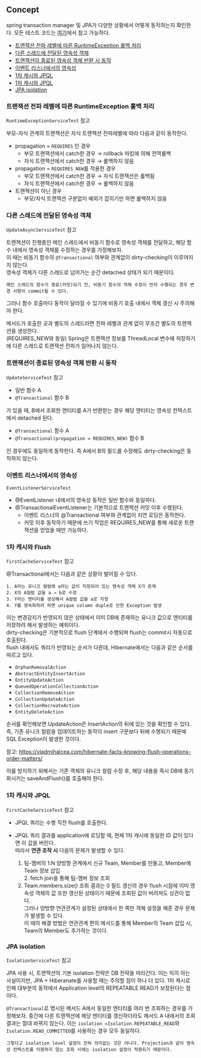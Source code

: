 ## Concept  
spring transaction manager 및 JPA가 다양한 상황에서 어떻게 동작하는지 확인한다.
모든 테스트 코드는 [여기](../example/transactional-test-integration/README.md)에서 참고 가능하다.

 * [트랜잭션 전파 레벨에 따른 RuntimeException 롤백 처리](#트랜잭션-전파-레벨에-따른-RuntimeException-롤백-처리)
 * [다른 스레드에 전달된 영속성 객체](#다른-스레드에-전달된-영속성-객체)
 * [트랜잭션이 종료된 영속성 객체 반환 시 동작](#트랜잭션이-종료된-영속성-객체-반환-시-동작)
 * [이벤트 리스너에서의 영속성](#이벤트-리스너에서의-영속성)
 * [1차 캐시와 JPQL](#1차-캐시와-JPQL)
 * [1차 캐시와 JPQL](#1차-캐시와-JPQL)
 * [JPA isolation](#JPA-isolation)

### 트랜잭션 전파 레벨에 따른 RuntimeException 롤백 처리
`RuntimeExceptionServiceTest` 참고  
  
부모-자식 관계의 트랜잭션은 자식 트랜잭션 전파레벨에 따라 다음과 같이 동작한다.  
- propagation = `REQUIRES` 인 경우  
  - 부모 트랜잭션에서 catch한 경우 → rollback 마킹에 의해 전역롤백  
  - 자식 트랜잭션에서 catch한 경우 → 롤백하지 않음  
- propagation = `REQUIRES_NEW`를 적용한 경우  
  - 부모 트랜잭션에서 catch한 경우 → 자식 트랜잭션은 롤백됨  
  - 자식 트랜잭션에서 catch한 경우 → 롤백하지 않음  
- 트랜잭션이 아닌 경우  
  - 부모/자식 트랜잭션 구분없이 예외가 잡히기만 하면 롤백하지 않음  
  
### 다른 스레드에 전달된 영속성 객체  
`UpdateAsyncServiceTest` 참고  
  
트랜잭션이 진행중인 메인 스레드에서 비동기 함수로 영속성 객체를 전달하고, 해당 함수 내에서 영속성 객체를 수정하는 경우를 가정해보자.   
이 때는 비동기 함수의 `@Transactional` 여부와 관계없이 dirty-checking이 이루어지지 않는다.   
영속성 객체가 다른 스레드로 넘어가는 순간 detached 상태가 되기 때문이다.  
  
    메인 스레드의 함수가 종료(커밋)되기 전, 비동기 함수의 객체 수정이 먼저 수행되는 경우 변경 사항이 commit될 수 있다.   
그러나 함수 호출마다 동작이 달라질 수 있기에 비동기 호출 내에서 객체 갱신 시 주의해야 한다.  
  
메서드가 호출한 곳과 별도의 스레드라면 전파 레벨과 관계 없이 무조건 별도의 트랜잭션을 생성한다.   
(REQUIRES_NEW와 동일) Spring은 트랜잭션 정보를 ThreadLocal 변수에 저장하기에 다른 스레드로 트랜잭션 전파가 일어나지 않는다.  
  
### 트랜잭션이 종료된 영속성 객체 반환 시 동작  
`UpdateServiceTest` 참고  
  
- 일반 함수 A  
- `@Transactional` 함수 B  
  
가 있을 때, B에서 조회한 엔티티를 A가 반환받는 경우 해당 엔티티는 영속성 컨텍스트에서 detached 된다.   
  
- `@Transactional` 함수 A  
- `@Transactional(propagation = REQUIRES_NEW)` 함수 B  
  
인 경우에도 동일하게 동작한다. 즉 A에서 B의 필드를 수정해도 dirty-checking은 동작하지 않는다.  
  
### 이벤트 리스너에서의 영속성  
`EventListenerServiceTest`  
  
- @EventListener 내에서의 영속성 동작은 일반 함수와 동일하다.  
- @TransactionalEventListener는 기본적으로 트랜잭션 커밋 이후 수행된다.  
  - 이벤트 리스너의 @Transactional 여부와 관계없이 지연 로딩은 동작한다.  
  - 커밋 이후 동작하기 때문에 쓰기 작업은 REQUIRES_NEW를 통해 새로운 트랜잭션을 얻었을 때만 가능하다.  
  
### 1차 캐시와 Flush  
`FirstCacheServiceTest` 참고  
  
@Transactional에서는 다음과 같은 상황이 벌어질 수 있다.  

	1. A라는 유니크 컬럼에 a라는 값이 지정되어 있는 영속성 객체 X가 존재  
	2. X의 A컬럼 값을 a → b로 수정  
	3. Y라는 엔티티를 생성해서 A컬럼 값을 a로 지정  
	4. Y를 영속화하려 하면 unique column duple로 인한 Exception 발생  
  
이는 변경감지가 반영되지 않은 상태에서 이미 DB에 존재하는 유니크 값으로 엔티티를 저장하려 해서 발생하는 예외이다.   
dirty-checking은 기본적으로 flush 단계에서 수행되며 flush는 commit시 자동으로 호출된다.  
flush 내에서도 쿼리가 반영되는 순서가 다른데, Hibernate에서는 다음과 같은 순서를 따르고 있다.  
  
- `OrphanRemovalAction`  
- `AbstractEntityInsertAction`  
- `EntityUpdateAction`  
- `QueuedOperationCollectionAction`  
- `CollectionRemoveAction`  
- `CollectionUpdateAction`  
- `CollectionRecreateAction`  
- `EntityDeleteAction`  
  
순서를 확인해보면 UpdateAction은 InsertAction의 뒤에 있는 것을 확인할 수 있다.   
즉, 기존 유니크 컬럼을 업데이트하는 동작이 insert 구문보다 뒤에 수행되기 때문에 SQL Exception이 발생한 것이다.  
  
참고: https://vladmihalcea.com/hibernate-facts-knowing-flush-operations-order-matters/  
  
이를 방지하기 위해서는 기존 객체의 유니크 컬럼 수정 후, 해당 내용을 즉시 DB에 동기화시키는 saveAndFlush()를 호출해야 한다.    
  
### 1차 캐시와 JPQL  
`FirstCacheServiceTest` 참고  
  
- JPQL 쿼리는 수행 직전 flush를 호출한다.  
- JPQL 쿼리 결과를 application에 로딩할 때, 현재 1차 캐시에 동일한 ID 값이 있다면 이 값을 버린다.  
따라서 **연관 조작 시** 다음의 문제가 발생할 수 있다.  
  
  1. 팀-멤버의 1:N 양방향 관계에서 신규 Team, Member를 만들고, Member에 Team 정보 삽입  
      2. fetch join을 통해 팀-멤버 정보 조회  
  3. Team.members.size() 조회 결과는 0  필드 갱신의 경우 flush 시점에 이미 영속성 객체의 값 또한 갱신된 상태이기 때문에 조회된 값이 버려져도 상관이 없다.  
그러나 양방향 연관관계가 설정된 상태에서 한 쪽만 객체 설정을 해준 경우 문제가 발생할 수 있다.   
이 때의 해결 방법은 연관관계 편의 메서드를 통해 Member의 Team 삽입 시, Team의 Member도 추가하는 것이다. 

### JPA isolation
`IsolationServiceTest` 참고

JPA 사용 시, 트랜잭션의 기본 isolation 전략은 DB 전략을 따라간다. 이는 익히 아는 사실이지만, JPA + Hiberanate를 사용할 때는 주의할 점이 하나 더 있다. 1차 캐시로 인해 대부분의 동작에서 Application level의 REPEATABLE READ가 보장된다는 점이다.

`@Transactional`로 명시된 메서드 A에서 동일한 엔티티를 여러 번 조회하는 경우를 가정해보자. 중간에 다른 트랜잭션에 해당 엔티티를 갱신하더라도 메서드 A 내에서의 조회 결과는 절대 바뀌지 않는다. 이는 `isolation =Isolation.REPEATABLE_READ`와 `Isolation.READ_COMMITTED`를 사용하는 경우 모두 동일하다.

	그렇다고 isolation level 설정이 전혀 의미없는 것은 아니다. Projection과 같이 영속성 컨텍스트를 이용하지 않는 조회 시에는 isolation 설정이 적용되기 때문이다. 
